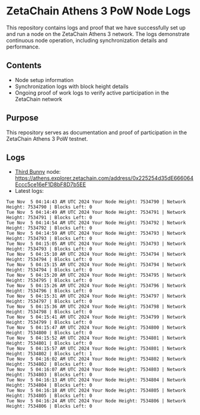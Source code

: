 # ZetaChain Athens 3 PoW Node Logs
This repository contains logs and proof that we have successfully set up and run a node on the ZetaChain Athens 3 network. The logs demonstrate continuous node operation, including synchronization details and performance.

## Contents
- Node setup information
- Synchronization logs with block height details
- Ongoing proof of work logs to verify active participation in the ZetaChain network

## Purpose
This repository serves as documentation and proof of participation in the ZetaChain Athens 3 PoW testnet.

## Logs

- [Third Bunny](https://thirdbunny.xyz/) node: https://athens.explorer.zetachain.com/address/0x225254d35dE666064Eccc5ce16eF1D8bF8D7b5EE
- Latest logs:
```
Tue Nov  5 04:14:43 AM UTC 2024 Your Node Height: 7534790 | Network Height: 7534790 | Blocks Left: 0
Tue Nov  5 04:14:49 AM UTC 2024 Your Node Height: 7534791 | Network Height: 7534791 | Blocks Left: 0
Tue Nov  5 04:14:54 AM UTC 2024 Your Node Height: 7534792 | Network Height: 7534792 | Blocks Left: 0
Tue Nov  5 04:14:59 AM UTC 2024 Your Node Height: 7534793 | Network Height: 7534793 | Blocks Left: 0
Tue Nov  5 04:15:05 AM UTC 2024 Your Node Height: 7534793 | Network Height: 7534793 | Blocks Left: 0
Tue Nov  5 04:15:10 AM UTC 2024 Your Node Height: 7534794 | Network Height: 7534794 | Blocks Left: 0
Tue Nov  5 04:15:15 AM UTC 2024 Your Node Height: 7534794 | Network Height: 7534794 | Blocks Left: 0
Tue Nov  5 04:15:20 AM UTC 2024 Your Node Height: 7534795 | Network Height: 7534795 | Blocks Left: 0
Tue Nov  5 04:15:26 AM UTC 2024 Your Node Height: 7534796 | Network Height: 7534796 | Blocks Left: 0
Tue Nov  5 04:15:31 AM UTC 2024 Your Node Height: 7534797 | Network Height: 7534797 | Blocks Left: 0
Tue Nov  5 04:15:36 AM UTC 2024 Your Node Height: 7534798 | Network Height: 7534798 | Blocks Left: 0
Tue Nov  5 04:15:41 AM UTC 2024 Your Node Height: 7534799 | Network Height: 7534799 | Blocks Left: 0
Tue Nov  5 04:15:47 AM UTC 2024 Your Node Height: 7534800 | Network Height: 7534800 | Blocks Left: 0
Tue Nov  5 04:15:52 AM UTC 2024 Your Node Height: 7534801 | Network Height: 7534801 | Blocks Left: 0
Tue Nov  5 04:15:57 AM UTC 2024 Your Node Height: 7534801 | Network Height: 7534802 | Blocks Left: 1
Tue Nov  5 04:16:02 AM UTC 2024 Your Node Height: 7534802 | Network Height: 7534802 | Blocks Left: 0
Tue Nov  5 04:16:07 AM UTC 2024 Your Node Height: 7534803 | Network Height: 7534803 | Blocks Left: 0
Tue Nov  5 04:16:13 AM UTC 2024 Your Node Height: 7534804 | Network Height: 7534804 | Blocks Left: 0
Tue Nov  5 04:16:18 AM UTC 2024 Your Node Height: 7534805 | Network Height: 7534805 | Blocks Left: 0
Tue Nov  5 04:16:24 AM UTC 2024 Your Node Height: 7534806 | Network Height: 7534806 | Blocks Left: 0
```
